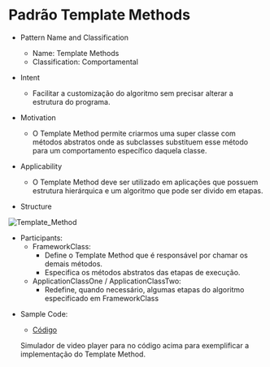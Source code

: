 # Padrão Template Methods

* Pattern Name and Classification
  - Name: Template Methods
  - Classification: Comportamental


* Intent
  - Facilitar a customização do algoritmo sem precisar alterar a estrutura do programa.

* Motivation
  - O Template Method permite criarmos uma super classe com métodos abstratos onde as subclasses substituem esse método para um comportamento específico daquela classe.

* Applicability
  - O Template Method deve ser utilizado em aplicações que possuem estrutura hierárquica e um algoritmo que pode ser divido em etapas.

* Structure

![Template_Method](https://user-images.githubusercontent.com/31738300/93824201-6cfbd400-fc39-11ea-8a48-2f1d0a692219.png)
  
* Participants:
  - FrameworkClass:
    - Define o Template Method que é responsável por chamar os demais métodos.
    - Especifica os métodos abstratos das etapas de execução.
  - ApplicationClassOne / ApplicationClassTwo:
    - Redefine, quando necessário, algumas etapas do algoritmo especificado em FrameworkClass
    
 - Sample Code:
    - [Código](https://github.com/aleboer/PadroesDeProjeto/tree/master/TemplateMethod/src)
    
    Simulador de video player para no código acima para exemplificar a implementação do Template Method.
